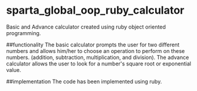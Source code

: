 # sparta_global_oop_ruby_calculator
Basic and Advance calculator created using ruby object oriented programming.

##functionality
The basic calculator prompts the user for two different numbers and allows him/her to choose an operation to perform on these numbers. (addition, subtraction, multiplication, and division). 
The advance calculator allows the user to look for a number's square root or exponential value.

##implementation
The code has been implemented using ruby.
